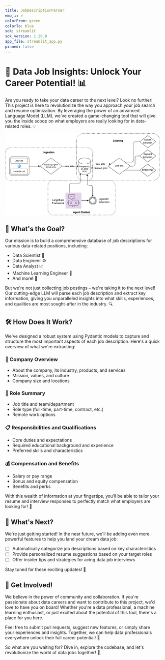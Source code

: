 ```yaml
---
title: JobDescriptionParser
emoji: 🔥
colorFrom: green
colorTo: blue
sdk: streamlit
sdk_version: 1.29.0
app_file: streamlit_app.py
pinned: false
---
```


# 🚀 Data Job Insights: Unlock Your Career Potential! 📊

Are you ready to take your data career to the next level? Look no further! This project is here to revolutionize the way you approach your job search and resume optimization. By leveraging the power of an advanced Language Model (LLM), we've created a game-changing tool that will give you the inside scoop on what employers are really looking for in data-related roles. 💡

![Job Detail Extractor](images/jobDetailExtractor3part.png)

## 🎯 What's the Goal?

Our mission is to build a comprehensive database of job descriptions for various data-related positions, including:

- Data Scientist 🔬
- Data Engineer ⚙️
- Data Analyst 📈
- Machine Learning Engineer 🤖
- And more! 💼

But we're not just collecting job postings – we're taking it to the next level! Our cutting-edge LLM will parse each job description and extract key information, giving you unparalleled insights into what skills, experiences, and qualities are most sought-after in the industry. 🔍

## 🛠️ How Does It Work?

We've designed a robust system using Pydantic models to capture and structure the most important aspects of each job description. Here's a quick overview of what we're extracting:

### 🏢 Company Overview

- About the company, its industry, products, and services
- Mission, values, and culture
- Company size and locations

### 📝 Role Summary

- Job title and team/department
- Role type (full-time, part-time, contract, etc.)
- Remote work options

### 📋 Responsibilities and Qualifications

- Core duties and expectations
- Required educational background and experience
- Preferred skills and characteristics

### 💰 Compensation and Benefits

- Salary or pay range
- Bonus and equity compensation
- Benefits and perks

With this wealth of information at your fingertips, you'll be able to tailor your resume and interview responses to perfectly match what employers are looking for! 🎯

## 🔮 What's Next?

We're just getting started! In the near future, we'll be adding even more powerful features to help you land your dream data job:

- [ ] Automatically categorize job descriptions based on key characteristics
- [ ] Provide personalized resume suggestions based on your target roles
- [ ] Offer insider tips and strategies for acing data job interviews

Stay tuned for these exciting updates! 🚀

## 🤝 Get Involved!

We believe in the power of community and collaboration. If you're passionate about data careers and want to contribute to this project, we'd love to have you on board! Whether you're a data professional, a machine learning enthusiast, or just excited about the potential of this tool, there's a place for you here. 

Feel free to submit pull requests, suggest new features, or simply share your experiences and insights. Together, we can help data professionals everywhere unlock their full career potential! 💪

So what are you waiting for? Dive in, explore the codebase, and let's revolutionize the world of data jobs together! 🌟